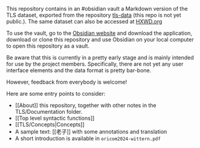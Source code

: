 This repository contains in an #obsidian vault a Markdown version of the TLS dataset, exported from the repository [tls-data](https://github.com/tls-kr/tls-data) (this repo is not yet public.).  The same dataset can also be accessed at [HXWD.org](https://hxwd.org)

To use the vault, go to the [Obsidian website](https://obsidian.md) and download the application, download or clone this repository and use Obsidian on your local computer to open this repository as a vault. 

Be aware that this is currently in a pretty early stage and is mainly intended for use by the project members.  Specifically, there are not yet any user interface elements and the data format is pretty bar-bone. 

However, feedback from everybody is welcome!

Here are some entry points to consider:

- [[About]] this repository, together with other notes in the TLS/Documentation folder.
- [[Top level syntactic functions]] 
- [[TLS/Concepts|Concepts]]
- A sample text: [[老子]] with some annotations and translation
- A short introduction is available in `oricom2024-wittern.pdf`

